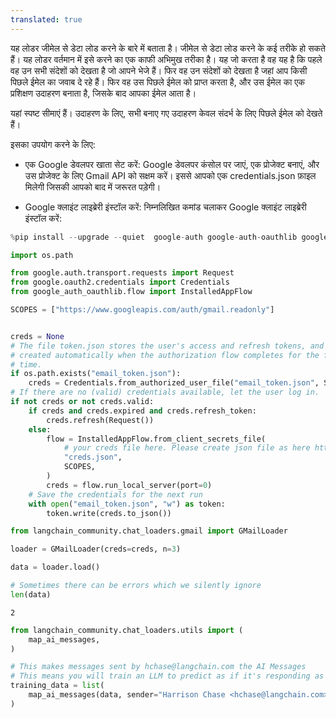 ```yaml
---
translated: true
---
```


यह लोडर जीमेल से डेटा लोड करने के बारे में बताता है। जीमेल से डेटा लोड करने के कई तरीके हो सकते हैं। यह लोडर वर्तमान में इसे करने का एक काफी अभिमुख तरीका है। यह जो करता है वह यह है कि पहले वह उन सभी संदेशों को देखता है जो आपने भेजे हैं। फिर वह उन संदेशों को देखता है जहां आप किसी पिछले ईमेल का जवाब दे रहे हैं। फिर वह उस पिछले ईमेल को प्राप्त करता है, और उस ईमेल का एक प्रशिक्षण उदाहरण बनाता है, जिसके बाद आपका ईमेल आता है।

यहां स्पष्ट सीमाएं हैं। उदाहरण के लिए, सभी बनाए गए उदाहरण केवल संदर्भ के लिए पिछले ईमेल को देखते हैं।

इसका उपयोग करने के लिए:

- एक Google डेवलपर खाता सेट करें: Google डेवलपर कंसोल पर जाएं, एक प्रोजेक्ट बनाएं, और उस प्रोजेक्ट के लिए Gmail API को सक्षम करें। इससे आपको एक credentials.json फ़ाइल मिलेगी जिसकी आपको बाद में जरूरत पड़ेगी।

- Google क्लाइंट लाइब्रेरी इंस्टॉल करें: निम्नलिखित कमांड चलाकर Google क्लाइंट लाइब्रेरी इंस्टॉल करें:

```python
%pip install --upgrade --quiet  google-auth google-auth-oauthlib google-auth-httplib2 google-api-python-client
```

```python
import os.path

from google.auth.transport.requests import Request
from google.oauth2.credentials import Credentials
from google_auth_oauthlib.flow import InstalledAppFlow

SCOPES = ["https://www.googleapis.com/auth/gmail.readonly"]


creds = None
# The file token.json stores the user's access and refresh tokens, and is
# created automatically when the authorization flow completes for the first
# time.
if os.path.exists("email_token.json"):
    creds = Credentials.from_authorized_user_file("email_token.json", SCOPES)
# If there are no (valid) credentials available, let the user log in.
if not creds or not creds.valid:
    if creds and creds.expired and creds.refresh_token:
        creds.refresh(Request())
    else:
        flow = InstalledAppFlow.from_client_secrets_file(
            # your creds file here. Please create json file as here https://cloud.google.com/docs/authentication/getting-started
            "creds.json",
            SCOPES,
        )
        creds = flow.run_local_server(port=0)
    # Save the credentials for the next run
    with open("email_token.json", "w") as token:
        token.write(creds.to_json())
```

```python
from langchain_community.chat_loaders.gmail import GMailLoader
```

```python
loader = GMailLoader(creds=creds, n=3)
```

```python
data = loader.load()
```

```python
# Sometimes there can be errors which we silently ignore
len(data)
```

```output
2
```

```python
from langchain_community.chat_loaders.utils import (
    map_ai_messages,
)
```

```python
# This makes messages sent by hchase@langchain.com the AI Messages
# This means you will train an LLM to predict as if it's responding as hchase
training_data = list(
    map_ai_messages(data, sender="Harrison Chase <hchase@langchain.com>")
)
```
